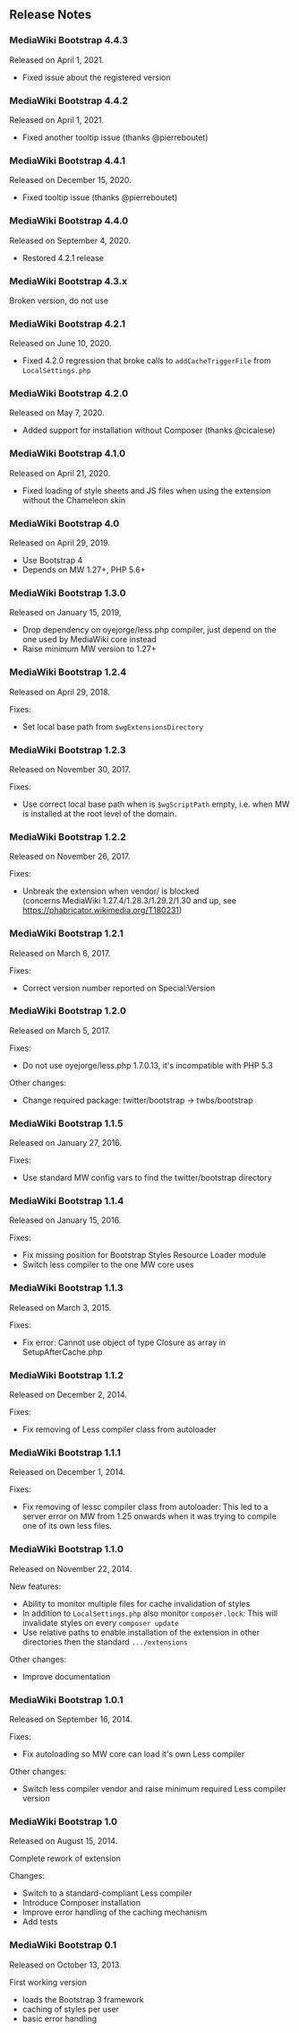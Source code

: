 ## Release Notes

### MediaWiki Bootstrap 4.4.3

Released on April 1, 2021.

* Fixed issue about the registered version 

### MediaWiki Bootstrap 4.4.2

Released on April 1, 2021.

* Fixed another tooltip issue (thanks @pierreboutet)

### MediaWiki Bootstrap 4.4.1

Released on December 15, 2020.

* Fixed tooltip issue (thanks @pierreboutet)

### MediaWiki Bootstrap 4.4.0

Released on September 4, 2020.

* Restored 4.2.1 release

### MediaWiki Bootstrap 4.3.x

Broken version, do not use

### MediaWiki Bootstrap 4.2.1

Released on June 10, 2020.

* Fixed 4.2.0 regression that broke calls to `addCacheTriggerFile` from `LocalSettings.php`

### MediaWiki Bootstrap 4.2.0

Released on May 7, 2020.

* Added support for installation without Composer (thanks @cicalese)

### MediaWiki Bootstrap 4.1.0

Released on April 21, 2020.

* Fixed loading of style sheets and JS files when using the extension without the Chameleon skin

### MediaWiki Bootstrap 4.0

Released on April 29, 2019.

* Use Bootstrap 4
* Depends on MW 1.27+, PHP 5.6+

### MediaWiki Bootstrap 1.3.0

Released on January 15, 2019,

* Drop dependency on oyejorge/less.php compiler, just depend on the one used by
  MediaWiki core instead 
* Raise minimum MW version to 1.27+

### MediaWiki Bootstrap 1.2.4

Released on April 29, 2018.

Fixes:
* Set local base path from `$wgExtensionsDirectory`

### MediaWiki Bootstrap 1.2.3

Released on November 30, 2017.

Fixes:
* Use correct local base path when is `$wgScriptPath` empty, i.e. when MW is
  installed at the root level of the domain.

### MediaWiki Bootstrap 1.2.2

Released on November 26, 2017.

Fixes:
*  Unbreak the extension when vendor/ is blocked<br>
   (concerns MediaWiki 1.27.4/1.28.3/1.29.2/1.30 and up, see https://phabricator.wikimedia.org/T180231)

### MediaWiki Bootstrap 1.2.1

Released on March 6, 2017.

Fixes:
* Correct version number reported on Special:Version

### MediaWiki Bootstrap 1.2.0

Released on March 5, 2017.

Fixes:
* Do not use oyejorge/less.php 1.7.0.13, it's incompatible with PHP 5.3

Other changes:
* Change required package: twitter/bootstrap -> twbs/bootstrap

### MediaWiki Bootstrap 1.1.5

Released on January 27, 2016.

Fixes:
* Use standard MW config vars to find the twitter/bootstrap directory

### MediaWiki Bootstrap 1.1.4

Released on January 15, 2016.

Fixes:
* Fix missing position for Bootstrap Styles Resource Loader module
* Switch less compiler to the one MW core uses

### MediaWiki Bootstrap 1.1.3

Released on March 3, 2015.

Fixes:
* Fix error: Cannot use object of type Closure as array in SetupAfterCache.php

### MediaWiki Bootstrap 1.1.2

Released on December 2, 2014.

Fixes:
* Fix removing of Less compiler class from autoloader

### MediaWiki Bootstrap 1.1.1

Released on December 1, 2014.

Fixes:
* Fix removing of lessc compiler class from autoloader:
  This led to a server error on MW from 1.25 onwards when it was trying to
  compile one of its own less files.

### MediaWiki Bootstrap 1.1.0

Released on November 22, 2014.

New features:
* Ability to monitor multiple files for cache invalidation of styles
* In addition to `LocalSettings.php` also monitor `composer.lock`: This will
  invalidate styles on every `composer update`
* Use relative paths to enable installation of the extension in other
  directories then the standard `.../extensions`

Other changes:
* Improve documentation

### MediaWiki Bootstrap 1.0.1

Released on September 16, 2014.

Fixes:
* Fix autoloading so MW core can load it's own Less compiler

Other changes:
* Switch less compiler vendor and raise minimum required Less compiler version

### MediaWiki Bootstrap 1.0

Released on August 15, 2014.

Complete rework of extension

Changes:
* Switch to a standard-compliant Less compiler
* Introduce Composer installation
* Improve error handling of the caching mechanism
* Add tests

### MediaWiki Bootstrap 0.1

Released on October 13, 2013.

First working version
* loads the Bootstrap 3 framework
* caching of styles per user
* basic error handling
